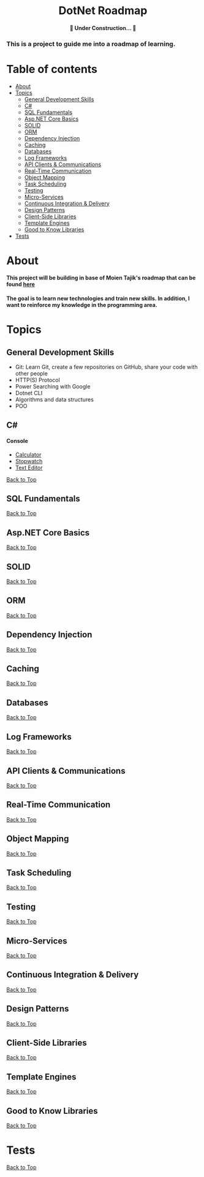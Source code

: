 <h1 align="center">DotNet Roadmap</h1>

<h4 align="center"> 
	🚧  Under Construction...  🚧
</h4>

<p><h3>This is a project to guide me into a roadmap of learning.</h3></p>

Table of contents
=================
<!--ts-->
   * [About](#about)
   * [Topics](#topics)
      * [General Development Skills](#general-development-skills)
      * [C#](#c)
      * [SQL Fundamentals](#sql-fundamentals)
      * [Asp.NET Core Basics](#aspnet-core-basics)
      * [SOLID](#solid)
      * [ORM](#orm)
      * [Dependency Injection](#dependency-injection)
      * [Caching](#caching)
      * [Databases](#databases)
      * [Log Frameworks](#log-frameworks)
      * [API Clients & Communications](#api-clients--communications)
      * [Real-Time Communication](#real-time-communication)
      * [Object Mapping](#object-mapping)
      * [Task Scheduling](#task-scheduling)
      * [Testing](#testing)
      * [Micro-Services](#micro-services)
      * [Continuous Integration & Delivery](#continuous-integration--delivery)
      * [Design Patterns](#design-patterns)
      * [Client-Side Libraries](#client-side-libraries)
      * [Template Engines](#template-engines)
      * [Good to Know Libraries](#good-to-know-libraries)
   * [Tests](#tests)
<!--te-->

About
=====
  <p>
    <h4>This project will be building in base of Moien Tajik's roadmap that can be found <a href="https://github.com/MoienTajik/AspNetCore-Developer-Roadmap"  target="_blank">here</a></h4>
    <h4>The goal is to learn new technologies and train new skills. In addition, I want to reinforce my knowledge in the programming area. </h4>
 </p>
 
 Topics
 ======
 General Development Skills
 --
  - Git: Learn Git, create a few repositories on GitHub, share your code with other people
  - HTTP(S) Protocol
  - Power Searching with Google
  - Dotnet CLI
  - Algorithms and data structures
  - POO
  
 C#
 --
 #### Console
 - [Calculator](https://github.com/victor-vdo/calculator)
 - [Stopwatch](https://github.com/victor-vdo/Stopwatch)
 - [Text Editor](https://github.com/victor-vdo/TextEditor)


 <a href="#roadmap" class="roadmap">Back to Top</a>

 SQL Fundamentals
 --
 
 <a href="#roadmap" class="roadmap">Back to Top</a>
 
 Asp.NET Core Basics
 --
 
 <a href="#roadmap" class="roadmap">Back to Top</a>
 
 SOLID
 --
 
 <a href="#roadmap" class="roadmap">Back to Top</a>
 
 ORM
 --
 
 <a href="#roadmap" class="roadmap">Back to Top</a>
 
 Dependency Injection
 --
 
 <a href="#roadmap" class="roadmap">Back to Top</a>
 
 Caching
 --
 
 <a href="#roadmap" class="roadmap">Back to Top</a>
 
 Databases
 --
 
 <a href="#roadmap" class="roadmap">Back to Top</a>
 
 Log Frameworks
 --
 
 <a href="#roadmap" class="roadmap">Back to Top</a>
 
 API Clients & Communications
 --
 
 <a href="#roadmap" class="roadmap">Back to Top</a>
 
 Real-Time Communication
 --
 
 <a href="#roadmap" class="roadmap">Back to Top</a>
 
 Object Mapping
 --
 
 <a href="#roadmap" class="roadmap">Back to Top</a>
 
 Task Scheduling   
 --
 
 <a href="#roadmap" class="roadmap">Back to Top</a>
 
 Testing 
 --
 
 <a href="#roadmap" class="roadmap">Back to Top</a>
 
 Micro-Services
 --
 
 <a href="#roadmap" class="roadmap">Back to Top</a>
 
 Continuous Integration & Delivery 
 --
 
 <a href="#roadmap" class="roadmap">Back to Top</a>
 
 Design Patterns
 --
 
 <a href="#roadmap" class="roadmap">Back to Top</a>
 
 Client-Side Libraries 
 --
 
 <a href="#roadmap" class="roadmap">Back to Top</a>
 
 Template Engines    
 --
 
 <a href="#roadmap" class="roadmap">Back to Top</a>
 
 Good to Know Libraries
 --
 
 <a href="#roadmap" class="roadmap">Back to Top</a>
 
Tests
=====

<a href="#roadmap" class="roadmap">Back to Top</a>

